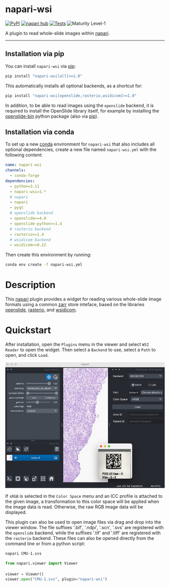 # napari-wsi

[![PyPI](https://img.shields.io/pypi/v/napari-wsi.svg?color=green)](https://pypi.org/project/napari-wsi)
[![napari hub](https://img.shields.io/endpoint?url=https://api.napari-hub.org/shields/napari-wsi)](https://napari-hub.org/plugins/napari-wsi)
[![Tests](https://github.com/AstraZeneca/napari-wsi/actions/workflows/main.yml/badge.svg)](https://github.com/AstraZeneca/napari-wsi/actions)
![Maturity Level-1](https://img.shields.io/badge/Maturity%20Level-ML--1-yellow)

A plugin to read whole-slide images within [napari].

---

## Installation via pip

You can install `napari-wsi` via [pip]:

```bash
pip install "napari-wsi[all]>=1.0"
```

This automatically installs all optional backends, as a shortcut for:

```bash
pip install "napari-wsi[openslide,rasterio,wsidicom]>=1.0"
```

In addition, to be able to read images using the `openslide` backend, it is
required to install the OpenSlide library itself, for example by installing the
[openslide-bin] python package (also via [pip]).

## Installation via conda

To set up a new [conda] environment for `napari-wsi` that also includes all
optional dependencies, create a new file named `napari-wsi.yml` with the
following content:

```yaml
name: napari-wsi
channels:
  - conda-forge
dependencies:
  - python=3.11
  - napari-wsi=1.*
  # napari
  - napari
  - pyqt
  # openslide backend
  - openslide>=4.0
  - openslide-python>=1.4
  # rasterio backend
  - rasterio>=1.4
  # wsidicom backend
  - wsidicom>=0.22
```

Then create this environment by running:

```bash
conda env create -f napari-wsi.yml
```

# Description

This [napari] plugin provides a widget for reading various whole-slide image
formats using a common [zarr] store inteface, based on the libraries
[openslide], [rasterio], and [wsidicom].

# Quickstart

After installation, open the `Plugins` menu in the viewer and select
`WSI Reader` to open the widget. Then select a `Backend` to use, select a `Path`
to open, and click `Load`.

![The napari viewer displaying a sample image.](./resources/sample_data.jpg)

If `sRGB` is selected in the `Color Space` menu and an ICC profile is attached
to the given image, a transformation to this color space will be applied when
the image data is read. Otherwise, the raw RGB image data will be displayed.

This plugin can also be used to open image files via drag and drop into the
viewer window. The file suffixes '.bif', '.ndpi', '.scn', '.svs' are registered
with the `openslide` backend, while the suffixes '.tif' and '.tiff' are
registered with the `rasterio` backend. These files can also be opened directly
from the command line or from a python script:

```bash
napari CMU-1.svs
```

```python
from napari.viewer import Viewer

viewer = Viewer()
viewer.open("CMU-1.svs", plugin="napari-wsi")
```

[conda]: https://conda-forge.org/
[napari]: https://github.com/napari/napari
[openslide]: https://github.com/openslide/openslide-python
[openslide-bin]: https://pypi.org/project/openslide-bin/
[pip]: https://github.com/pypa/pip
[rasterio]: https://github.com/rasterio/rasterio
[wsidicom]: https://github.com/imi-bigpicture/wsidicom
[zarr]: https://github.com/zarr-developers/zarr-python
